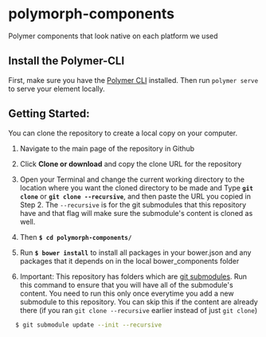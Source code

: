 # polymorph-components
Polymer components that look native on each platform we used

## Install the Polymer-CLI

First, make sure you have the [Polymer CLI](https://www.npmjs.com/package/polymer-cli) installed. Then run `polymer serve` to serve your element locally.

## Getting Started:
You can clone the repository to create a local copy on your computer. 

  1. Navigate to the main page of the repository in Github

  2. Click **Clone or download** and copy the clone URL for the repository

  3. Open your Terminal and change the current working directory to the location where you want the cloned directory to be made and Type **`git clone`** or **`git clone --recursive`**, and then paste the URL you copied in Step 2. The `--recursive` is for the git submodules that this repository have and that flag will make sure the submodule's content is cloned as well.  

  4. Then **`$ cd polymorph-components/`**

  5. Run **`$ bower install`** to install all packages in your bower.json and any packages that it depends on in the local bower_components folder

  6. Important: This repository has folders which are [git submodules][Git Submodules]. Run this command to ensure that you will have all of the submodule's content. You need to run this only once everytime you add a new submodule to this repository. You can skip this if the content are already there (if you ran `git clone --recursive` earlier instead of just `git clone`)

  ```bash
    $ git submodule update --init --recursive
  ``` 



  [Git Submodules]: https://github.com/blog/2104-working-with-submodules